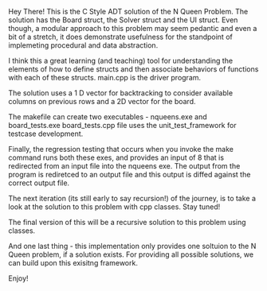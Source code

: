 Hey There! This is the C Style ADT solution of the N Queen Problem. The solution has the Board struct, the Solver struct and the UI struct. Even though, a modular approach to this problem may seem pedantic and even a bit of a stretch, it does demonstrate usefulness for the standpoint of implemeting procedural and data abstraction. 

I think this a great learning (and teaching) tool for understanding the elements of how to define structs and then associate behaviors of functions with each of these structs. 
main.cpp is the driver program.
 
The solution uses a 1 D vector for backtracking to consider available columns on previous rows and a 2D vector for the board.

The makefile can create two executables - nqueens.exe and board_tests.exe
board_tests.cpp file uses the unit_test_framework for testcase development.

Finally, the regression testing that occurs when you invoke the make command runs both these exes, and provides an input of 8 that is redirected from an input file into the nqueens exe. The output from the program is rediretced to an output file and this output is diffed against the correct output file.

The next iteration (its still early to say recursion!) of the journey, is to take a look at the solution to this problem with cpp classes. Stay tuned!

The final version of this will be a recursive solution to this problem using classes.

And one last thing - this implementation only provides one soltuion to the N Queen problem, if a solution exists. For providing all possible solutions, we can build upon this exisitng framework.

Enjoy!
